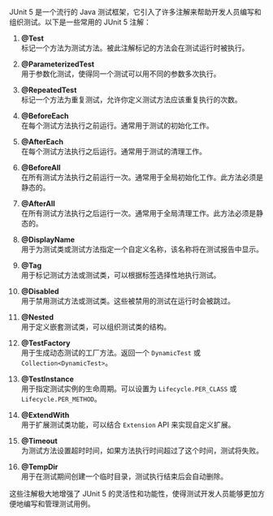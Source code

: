 JUnit 5 是一个流行的 Java 测试框架，它引入了许多注解来帮助开发人员编写和组织测试。以下是一些常用的 JUnit 5 注解：

1. **@Test**  
   标记一个方法为测试方法。被此注解标记的方法会在测试运行时被执行。

2. **@ParameterizedTest**  
   用于参数化测试，使得同一个测试可以用不同的参数多次执行。

3. **@RepeatedTest**  
   标记一个方法为重复测试，允许你定义测试方法应该重复执行的次数。

4. **@BeforeEach**  
   在每个测试方法执行之前运行。通常用于测试的初始化工作。

5. **@AfterEach**  
   在每个测试方法执行之后运行。通常用于测试的清理工作。

6. **@BeforeAll**  
   在所有测试方法执行之前运行一次。通常用于全局初始化工作。此方法必须是静态的。

7. **@AfterAll**  
   在所有测试方法执行之后运行一次。通常用于全局清理工作。此方法必须是静态的。

8. **@DisplayName**  
   用于为测试类或测试方法指定一个自定义名称，该名称将在测试报告中显示。

9. **@Tag**  
   用于标记测试方法或测试类，可以根据标签选择性地执行测试。

10. **@Disabled**  
    用于禁用测试方法或测试类。这些被禁用的测试在运行时会被跳过。

11. **@Nested**  
    用于定义嵌套测试类，可以组织测试类的结构。

12. **@TestFactory**  
    用于生成动态测试的工厂方法。返回一个 `DynamicTest` 或 `Collection<DynamicTest>`。

13. **@TestInstance**  
    用于指定测试实例的生命周期。可以设置为 `Lifecycle.PER_CLASS` 或 `Lifecycle.PER_METHOD`。

14. **@ExtendWith**  
    用于扩展测试类功能，可以结合 `Extension` API 来实现自定义扩展。

15. **@Timeout**  
    为测试方法设置超时时间，如果方法执行时间超过了这个时间，测试将失败。

16. **@TempDir**  
    用于在测试期间创建一个临时目录，测试执行结束后会自动删除。

这些注解极大地增强了 JUnit 5 的灵活性和功能性，使得测试开发人员能够更加方便地编写和管理测试用例。